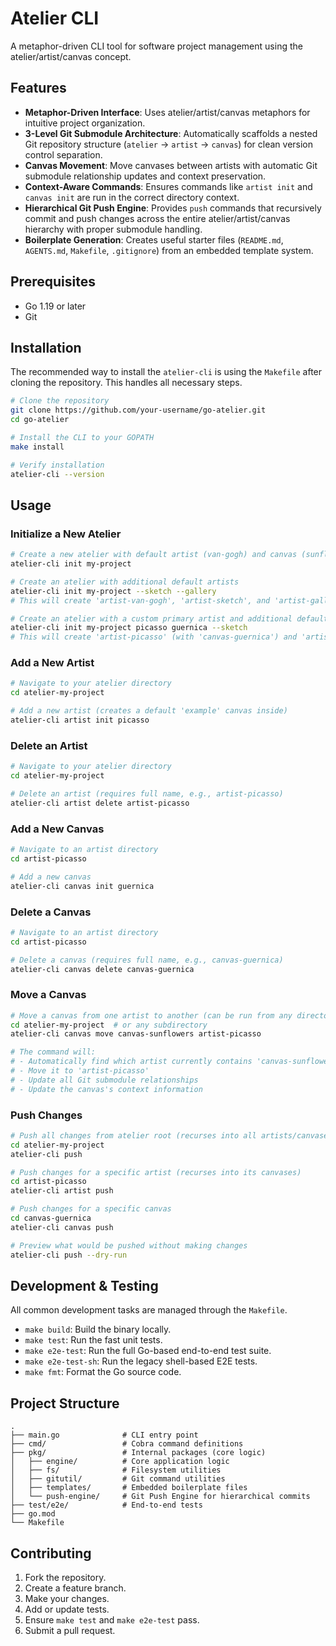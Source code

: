 # Atelier CLI

A metaphor-driven CLI tool for software project management using the atelier/artist/canvas concept.

## Features

- **Metaphor-Driven Interface**: Uses atelier/artist/canvas metaphors for intuitive project organization.
- **3-Level Git Submodule Architecture**: Automatically scaffolds a nested Git repository structure (`atelier` -> `artist` -> `canvas`) for clean version control separation.
- **Canvas Movement**: Move canvases between artists with automatic Git submodule relationship updates and context preservation.
- **Context-Aware Commands**: Ensures commands like `artist init` and `canvas init` are run in the correct directory context.
- **Hierarchical Git Push Engine**: Provides `push` commands that recursively commit and push changes across the entire atelier/artist/canvas hierarchy with proper submodule handling.
- **Boilerplate Generation**: Creates useful starter files (`README.md`, `AGENTS.md`, `Makefile`, `.gitignore`) from an embedded template system.

## Prerequisites

- Go 1.19 or later
- Git

## Installation

The recommended way to install the `atelier-cli` is using the `Makefile` after cloning the repository. This handles all necessary steps.

```bash
# Clone the repository
git clone https://github.com/your-username/go-atelier.git
cd go-atelier

# Install the CLI to your GOPATH
make install

# Verify installation
atelier-cli --version
```

## Usage

### Initialize a New Atelier

```bash
# Create a new atelier with default artist (van-gogh) and canvas (sunflowers)
atelier-cli init my-project

# Create an atelier with additional default artists
atelier-cli init my-project --sketch --gallery
# This will create 'artist-van-gogh', 'artist-sketch', and 'artist-gallery'

# Create an atelier with a custom primary artist and additional default artists
atelier-cli init my-project picasso guernica --sketch
# This will create 'artist-picasso' (with 'canvas-guernica') and 'artist-sketch' (with 'canvas-example')
```

### Add a New Artist

```bash
# Navigate to your atelier directory
cd atelier-my-project

# Add a new artist (creates a default 'example' canvas inside)
atelier-cli artist init picasso
```

### Delete an Artist

```bash
# Navigate to your atelier directory
cd atelier-my-project

# Delete an artist (requires full name, e.g., artist-picasso)
atelier-cli artist delete artist-picasso
```

### Add a New Canvas

```bash
# Navigate to an artist directory
cd artist-picasso

# Add a new canvas
atelier-cli canvas init guernica
```

### Delete a Canvas

```bash
# Navigate to an artist directory
cd artist-picasso

# Delete a canvas (requires full name, e.g., canvas-guernica)
atelier-cli canvas delete canvas-guernica
```

### Move a Canvas

```bash
# Move a canvas from one artist to another (can be run from any directory within the atelier)
cd atelier-my-project  # or any subdirectory
atelier-cli canvas move canvas-sunflowers artist-picasso

# The command will:
# - Automatically find which artist currently contains 'canvas-sunflowers'
# - Move it to 'artist-picasso'
# - Update all Git submodule relationships
# - Update the canvas's context information
```

### Push Changes

```bash
# Push all changes from atelier root (recurses into all artists/canvases)
cd atelier-my-project
atelier-cli push

# Push changes for a specific artist (recurses into its canvases)
cd artist-picasso
atelier-cli artist push

# Push changes for a specific canvas
cd canvas-guernica
atelier-cli canvas push

# Preview what would be pushed without making changes
atelier-cli push --dry-run
```

## Development & Testing

All common development tasks are managed through the `Makefile`.

- `make build`: Build the binary locally.
- `make test`: Run the fast unit tests.
- `make e2e-test`: Run the full Go-based end-to-end test suite.
- `make e2e-test-sh`: Run the legacy shell-based E2E tests.
- `make fmt`: Format the Go source code.

## Project Structure

```
.
├── main.go              # CLI entry point
├── cmd/                 # Cobra command definitions
├── pkg/                 # Internal packages (core logic)
│   ├── engine/          # Core application logic
│   ├── fs/              # Filesystem utilities
│   ├── gitutil/         # Git command utilities
│   ├── templates/       # Embedded boilerplate files
│   └── push-engine/     # Git Push Engine for hierarchical commits
├── test/e2e/            # End-to-end tests
├── go.mod
└── Makefile
```

## Contributing

1. Fork the repository.
2. Create a feature branch.
3. Make your changes.
4. Add or update tests.
5. Ensure `make test` and `make e2e-test` pass.
6. Submit a pull request.
